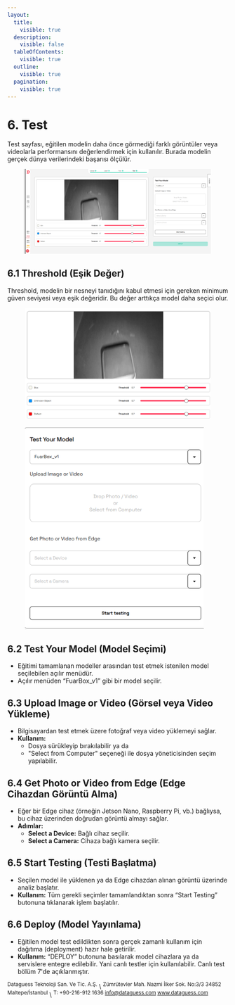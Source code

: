 ```yaml
---
layout:
  title:
    visible: true
  description:
    visible: false
  tableOfContents:
    visible: true
  outline:
    visible: true
  pagination:
    visible: true
---
```


# 6. Test

Test sayfası, eğitilen modelin daha önce görmediği farklı görüntüler veya videolarla performansını değerlendirmek için kullanılır. Burada modelin gerçek dünya verilerindeki başarısı ölçülür.

<figure><img src=".gitbook/assets/image (16).png" alt="" width="563"><figcaption></figcaption></figure>

## 6.1 Threshold (Eşik Değer)

Threshold, modelin bir nesneyi tanıdığını kabul etmesi için gereken minimum güven seviyesi veya eşik değeridir. Bu değer arttıkça model daha seçici olur.&#x20;

<figure><img src=".gitbook/assets/image (17).png" alt="" width="563"><figcaption></figcaption></figure>

<figure><img src=".gitbook/assets/image (18).png" alt="" width="408"><figcaption></figcaption></figure>

## 6.2 Test Your Model (Model Seçimi)

* Eğitimi tamamlanan modeller arasından test etmek istenilen model seçilebilen açılır menüdür.
* Açılır menüden “FuarBox\_v1” gibi bir model seçilir.

## 6.3 Upload Image or Video (Görsel veya Video Yükleme)

* Bilgisayardan test etmek üzere fotoğraf veya video yüklemeyi sağlar.
* **Kullanım:**
  * Dosya sürükleyip bırakılabilir ya da
  * "Select from Computer" seçeneği ile dosya yöneticisinden seçim yapılabilir.

## 6.4 Get Photo or Video from Edge (Edge Cihazdan Görüntü Alma)

* Eğer bir Edge cihaz (örneğin Jetson Nano, Raspberry Pi, vb.) bağlıysa, bu cihaz üzerinden doğrudan görüntü almayı sağlar.
* **Adımlar:**
  * **Select a Device:** Bağlı cihaz seçilir.
  * **Select a Camera:** Cihaza bağlı kamera seçilir.

## 6.5 Start Testing (Testi Başlatma)

* Seçilen model ile yüklenen ya da Edge cihazdan alınan görüntü üzerinde analiz başlatır.
* **Kullanım:** Tüm gerekli seçimler tamamlandıktan sonra “Start Testing” butonuna tıklanarak işlem başlatılır.

## 6.6 Deploy (Model Yayınlama)

* Eğitilen model test edildikten sonra gerçek zamanlı kullanım için dağıtıma (deployment) hazır hale getirilir.
* **Kullanım:** “DEPLOY” butonuna basılarak model cihazlara ya da servislere entegre edilebilir. Yani canlı testler için kullanılabilir. Canlı test bölüm 7'de açıklanmıştır.







<sup>Dataguess Teknoloji San. Ve Tic. A.Ş.</sup>
\ <sup>Zümrütevler Mah. Nazmi İlker Sok. No:3/3 34852 Maltepe/İstanbul</sup>
\ <sup>T: +90-216-912 1636 info@dataguess.com www.dataguess.com</sup>
